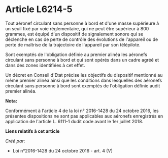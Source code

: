 # Article L6214-5

Tout aéronef circulant sans personne à bord et d'une masse supérieure à un seuil fixé par voie réglementaire, qui ne peut
être supérieur à 800 grammes, est équipé d'un dispositif de signalement sonore qui se déclenche en cas de perte de contrôle
des évolutions de l'appareil ou de perte de maîtrise de la trajectoire de l'appareil par son télépilote. 

Sont exemptés de l'obligation définie au premier alinéa les aéronefs circulant sans personne à bord et qui sont opérés dans
un cadre agréé et dans des zones identifiées à cet effet. 

Un décret en Conseil d'Etat précise les objectifs du dispositif mentionné au même premier alinéa ainsi que les conditions
dans lesquelles des aéronefs circulant sans personne à bord sont exemptés de l'obligation définie audit premier alinéa.

**Nota:**

Conformément à l'article 4 de la loi n° 2016-1428 du 24 octobre 2016, les présentes dispositions ne sont pas applicables aux
aéronefs enregistrés en application de l'article L. 6111-1 dudit code avant le 1er juillet 2018.

**Liens relatifs à cet article**

_Créé par_:

  - Loi n°2016-1428 du 24 octobre 2016 - art. 4 (V)
